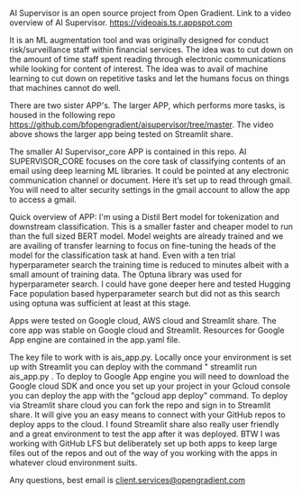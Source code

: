 AI Supervisor is an open source project from Open Gradient. Link to a video overview of AI Supervisor. https://videoais.ts.r.appspot.com

It is an ML augmentation tool and was originally designed for conduct risk/surveillance staff within financial services. The idea was to cut down on the amount of time staff spent reading through electronic communications while looking for content of interest. The idea was to avail of machine learning to cut down on repetitive tasks and let the humans focus on things that machines cannot do well.

There are two sister APP's. The larger APP, which performs more tasks, is housed in the following repo https://github.com/bfopengradient/aisupervisor/tree/master. The video above shows the larger app being tested on Streamlit share. 

The smaller AI Supervisor_core APP is contained in this repo. AI SUPERVISOR_CORE focuses on the core task of classifying contents of an email using deep learning ML libraries. It could be pointed at any electronic communication channel or document. Here it’s set up to read through gmail. You will need to alter security settings in the gmail account to allow the app to access a gmail. 

Quick overview of APP: I'm using a Distil Bert model for tokenization and downstream classification. This is a smaller faster and cheaper model to run than the full sized BERT model. Model weights are already trained and we are availing of transfer learning to focus on fine-tuning the heads of the model for the classification task at hand. Even with a ten trial hyperparameter search the training time is reduced to minutes albeit with a small amount of training data. The Optuna library was used for hyperparameter search. I could have gone deeper here and tested Hugging Face population based hyperparameter search but did not as this search using optuna was sufficient at least at this stage.  

Apps were tested on Google cloud, AWS cloud and Streamlit share. The core app was stable on Google cloud and Streamlit. Resources for Google App engine are contained in the app.yaml file.  

The key file to work with is ais_app.py. Locally once your environment is set up with Streamlit you can deploy with the command " streamlit run ais_app.py . To deploy to Google App engine you will need to download the Google cloud SDK and once you set up your project in your Gcloud console you can deploy the app with the "gcloud app deploy" command. To deploy via Streamlit share cloud you can fork the repo and sign in to Streamlit share. It will give you an easy means to connect with your GitHub repos to deploy apps to the cloud. I found Streamlit share also really user friendly and a great environment to test the app after it was deployed.  BTW I was working with GitHub LFS but deliberately set up both apps to keep large files out of the repos and out of the way of you working with the apps in whatever cloud environment suits.    

Any questions, best email is client.services@opengradient.com 
 




